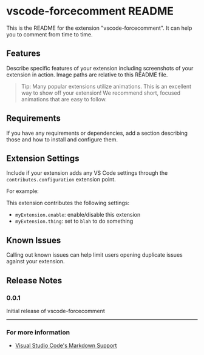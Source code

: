 # vscode-forcecomment README

This is the README for the extension "vscode-forcecomment". It can help you to comment from time to time.

## Features

Describe specific features of your extension including screenshots of your extension in action. Image paths are relative to this README file.


> Tip: Many popular extensions utilize animations. This is an excellent way to show off your extension! We recommend short, focused animations that are easy to follow.

## Requirements

If you have any requirements or dependencies, add a section describing those and how to install and configure them.

## Extension Settings

Include if your extension adds any VS Code settings through the `contributes.configuration` extension point.

For example:

This extension contributes the following settings:

* `myExtension.enable`: enable/disable this extension
* `myExtension.thing`: set to `blah` to do something

## Known Issues

Calling out known issues can help limit users opening duplicate issues against your extension.

## Release Notes

### 0.0.1

Initial release of vscode-forcecomment

***


### For more information

* [Visual Studio Code's Markdown Support](http://code.visualstudio.com/docs/languages/markdown)
